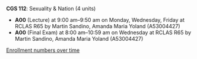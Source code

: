**CGS 112**: Sexuality & Nation (4 units)

- **A00** (Lecture) at 9:00 am–9:50 am on Monday, Wednesday, Friday at RCLAS R65 by Martin Sandino, Amanda Maria Yoland (A53004427)
- **A00** (Final Exam) at 8:00 am–10:59 am on Wednesday at RCLAS R65 by Martin Sandino, Amanda Maria Yoland (A53004427)

[Enrollment numbers over time](./CGS112.tsv)

